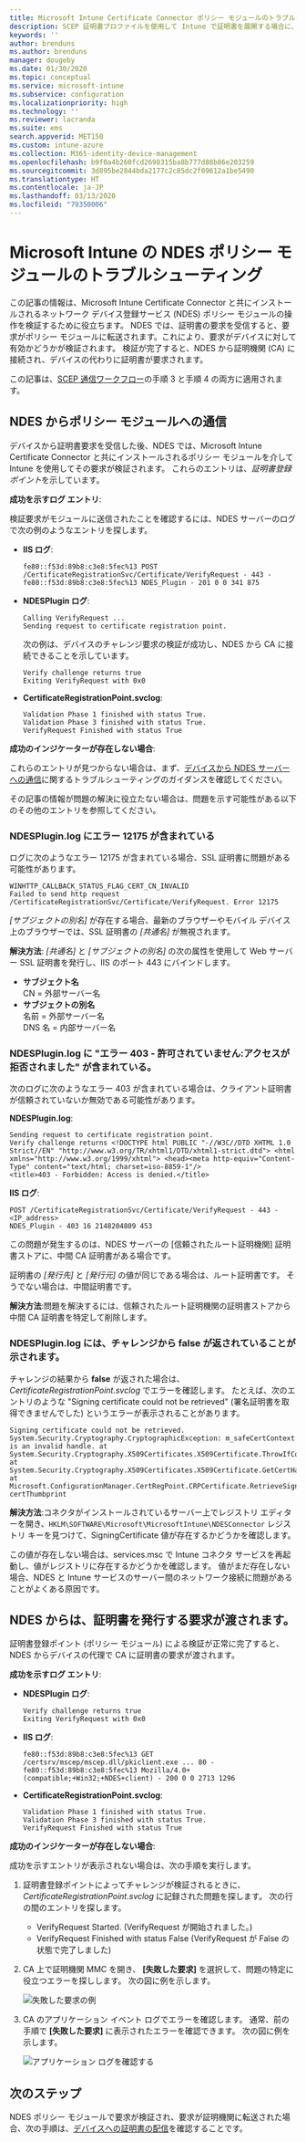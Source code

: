 ```yaml
---
title: Microsoft Intune Certificate Connector ポリシー モジュールのトラブルシューティング | Microsoft Docs
description: SCEP 証明書プロファイルを使用して Intune で証明書を展開する場合に、モジュールで証明書の要求を処理するときの NDES ポリシー モジュールの操作をトラブルシューティングします。
keywords: ''
author: brenduns
ms.author: brenduns
manager: dougeby
ms.date: 01/30/2020
ms.topic: conceptual
ms.service: microsoft-intune
ms.subservice: configuration
ms.localizationpriority: high
ms.technology: ''
ms.reviewer: lacranda
ms.suite: ems
search.appverid: MET150
ms.custom: intune-azure
ms.collection: M365-identity-device-management
ms.openlocfilehash: b9f0a4b260fcd2698315ba8b777d88b86e203259
ms.sourcegitcommit: 3d895be2844bda2177c2c85dc2f09612a1be5490
ms.translationtype: HT
ms.contentlocale: ja-JP
ms.lasthandoff: 03/13/2020
ms.locfileid: "79350006"
---
```

# <a name="troubleshoot-the-ndes-policy-module-in-microsoft-intune"></a>Microsoft Intune の NDES ポリシー モジュールのトラブルシューティング

この記事の情報は、Microsoft Intune Certificate Connector と共にインストールされるネットワーク デバイス登録サービス (NDES) ポリシー モジュールの操作を検証するために役立ちます。 NDES では、証明書の要求を受信すると、要求がポリシー モジュールに転送されます。これにより、要求がデバイスに対して有効かどうかが検証されます。 検証が完了すると、NDES から証明機関 (CA) に接続され、デバイスの代わりに証明書が要求されます。

この記事は、[SCEP 通信ワークフロー](troubleshoot-scep-certificate-profiles.md)の手順 3 と手順 4 の両方に適用されます。

## <a name="ndes-communication-to-the-policy-module"></a>NDES からポリシー モジュールへの通信

デバイスから証明書要求を受信した後、NDES では、Microsoft Intune Certificate Connector と共にインストールされるポリシー モジュールを介して Intune を使用してその要求が検証されます。 これらのエントリは、*証明書登録ポイント*を示しています。

**成功を示すログ エントリ**:

検証要求がモジュールに送信されたことを確認するには、NDES サーバーのログで次の例のようなエントリを探します。

- **IIS ログ**:

  ```
  fe80::f53d:89b8:c3e8:5fec%13 POST /CertificateRegistrationSvc/Certificate/VerifyRequest - 443 - 
  fe80::f53d:89b8:c3e8:5fec%13 NDES_Plugin - 201 0 0 341 875
  ```

- **NDESPlugin ログ**:

  ```
  Calling VerifyRequest ...  
  Sending request to certificate registration point.
  ```

  次の例は、デバイスのチャレンジ要求の検証が成功し、NDES から CA に接続できることを示しています。

  ```
  Verify challenge returns true
  Exiting VerifyRequest with 0x0
  ```

- **CertificateRegistrationPoint.svclog**:

  `Validation Phase 1 finished with status True.`  
  `Validation Phase 3 finished with status True.`  
  `VerifyRequest Finished with status True`


**成功のインジケーターが存在しない場合**:

これらのエントリが見つからない場合は、まず、[デバイスから NDES サーバーへの通信](troubleshoot-scep-certificate-device-to-ndes.md#troubleshoot-common-errors)に関するトラブルシューティングのガイダンスを確認してください。

その記事の情報が問題の解決に役立たない場合は、問題を示す可能性がある以下のその他のエントリを参照してください。

### <a name="ndespluginlog-contains-an-error-12175"></a>NDESPlugin.log にエラー 12175 が含まれている

ログに次のようなエラー 12175 が含まれている場合、SSL 証明書に問題がある可能性があります。

```
WINHTTP_CALLBACK_STATUS_FLAG_CERT_CN_INVALID
Failed to send http request /CertificateRegistrationSvc/Certificate/VerifyRequest. Error 12175
```

*[サブジェクトの別名]* が存在する場合、最新のブラウザーやモバイル デバイス上のブラウザーでは、SSL 証明書の *[共通名]* が無視されます。

**解決方法**: *[共通名]* と *[サブジェクトの別名]* の次の属性を使用して Web サーバー SSL 証明書を発行し、IIS のポート 443 にバインドします。

  - **サブジェクト名**  
    CN = 外部サーバー名
  - **サブジェクトの別名**  
     名前 = 外部サーバー名  
     DNS 名 = 内部サーバー名

### <a name="ndespluginlog-contains-an-error-403--forbidden-access-is-denied"></a>NDESPlugin.log に "エラー 403 - 許可されていません:アクセスが拒否されました" が含まれている。

次のログに次のようなエラー 403 が含まれている場合は、クライアント証明書が信頼されていないか無効である可能性があります。

**NDESPlugin.log**:

```
Sending request to certificate registration point.
Verify challenge returns <!DOCTYPE html PUBLIC "-//W3C//DTD XHTML 1.0 Strict//EN" "http://www.w3.org/TR/xhtml1/DTD/xhtml1-strict.dtd"> <html xmlns="http://www.w3.org/1999/xhtml"> <head><meta http-equiv="Content-Type" content="text/html; charset=iso-8859-1"/>
<title>403 - Forbidden: Access is denied.</title>
```

**IIS ログ**:

```
POST /CertificateRegistrationSvc/Certificate/VerifyRequest - 443 -<IP_address>
NDES_Plugin - 403 16 2148204809 453  
```

この問題が発生するのは、NDES サーバーの [信頼されたルート証明機関] 証明書ストアに、中間 CA 証明書がある場合です。

証明書の *[発行先]* と *[発行元]* の値が同じである場合は、ルート証明書です。 そうでない場合は、中間証明書です。

**解決方法**:問題を解決するには、信頼されたルート証明機関の証明書ストアから中間 CA 証明書を特定して削除します。

### <a name="ndespluginlog-indicates-the-challenge-returns-false"></a>NDESPlugin.log には、チャレンジから false が返されていることが示されます。

チャレンジの結果から **false** が返された場合は、*CertificateRegistrationPoint.svclog* でエラーを確認します。 たとえば、次のエントリのような "Signing certificate could not be retrieved" (署名証明書を取得できませんでした) というエラーが表示されることがあります。

```
Signing certificate could not be retrieved. System.Security.Cryptography.CryptographicException: m_safeCertContext is an invalid handle. at System.Security.Cryptography.X509Certificates.X509Certificate.ThrowIfContextInvalid() at System.Security.Cryptography.X509Certificates.X509Certificate.GetCertHashString() at Microsoft.ConfigurationManager.CertRegPoint.CRPCertificate.RetrieveSigningCert(String certThumbprint
```

**解決方法**:コネクタがインストールされているサーバー上でレジストリ エディターを開き、`HKLM\SOFTWARE\Microsoft\MicrosoftIntune\NDESConnector` レジストリ キーを見つけて、SigningCertificate 値が存在するかどうかを確認します。

この値が存在しない場合は、services.msc で Intune コネクタ サービスを再起動し、値がレジストリに存在するかどうかを確認します。 値がまだ存在しない場合、NDES と Intune サービスのサーバー間のネットワーク接続に問題があることがよくある原因です。

## <a name="ndes-passes-the-request-to-issue-the-certificate"></a>NDES からは、証明書を発行する要求が渡されます。

証明書登録ポイント (ポリシー モジュール) による検証が正常に完了すると、NDES からデバイスの代理で CA に証明書の要求が渡されます。

**成功を示すログ エントリ**:

- **NDESPlugin ログ**:

  ```
  Verify challenge returns true
  Exiting VerifyRequest with 0x0
  ```

- **IIS ログ**:

  ```
  fe80::f53d:89b8:c3e8:5fec%13 GET /certsrv/mscep/mscep.dll/pkiclient.exe ... 80 - 
  fe80::f53d:89b8:c3e8:5fec%13 Mozilla/4.0+(compatible;+Win32;+NDES+client) - 200 0 0 2713 1296
  ```

- **CertificateRegistrationPoint.svclog**:

  `Validation Phase 1 finished with status True.`  
  `Validation Phase 3 finished with status True.`  
  `VerifyRequest Finished with status True`

**成功のインジケーターが存在しない場合**:

成功を示すエントリが表示されない場合は、次の手順を実行します。

1. 証明書登録ポイントによってチャレンジが検証されるときに、*CertificateRegistrationPoint.svclog* に記録された問題を探します。 次の行の間のエントリを探します。

   - VerifyRequest Started. (VerifyRequest が開始されました。)
   - VerifyRequest Finished with status False (VerifyRequest が False の状態で完了しました)

2. CA 上で証明機関 MMC を開き、 **[失敗した要求]** を選択して、問題の特定に役立つエラーを探しします。 次の図に例を示します。

   ![失敗した要求の例](../protect/media/troubleshoot-scep-certificate-ndes-policy-module/failed-requests.png)

3. CA のアプリケーション イベント ログでエラーを確認します。 通常、前の手順で **[失敗した要求]** に表示されたエラーを確認できます。 次の図に例を示します。

   ![アプリケーション ログを確認する](../protect/media/troubleshoot-scep-certificate-ndes-policy-module/application-log-errors.png)

## <a name="next-steps"></a>次のステップ

NDES ポリシー モジュールで要求が検証され、要求が証明機関に転送された場合、次の手順は、[デバイスへの証明書の配信](troubleshoot-scep-certificate-delivery.md)を確認することです。
